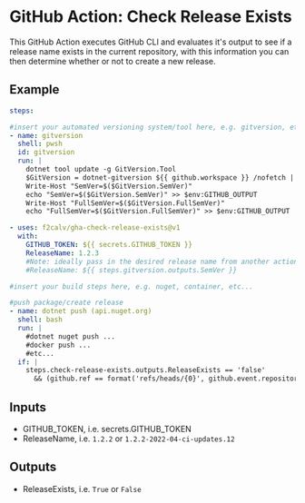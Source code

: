 # GitHub Action: Check Release Exists

This GitHub Action executes GitHub CLI and evaluates it's output to see if a release name exists in the current repository, with this information you can then determine whether or not to create a new release.

## Example

```yaml
steps:

#insert your automated versioning system/tool here, e.g. gitversion, etc...
- name: gitversion
  shell: pwsh
  id: gitversion
  run: |
    dotnet tool update -g GitVersion.Tool
    $GitVersion = dotnet-gitversion ${{ github.workspace }} /nofetch | ConvertFrom-Json
    Write-Host "SemVer=$($GitVersion.SemVer)"
    echo "SemVer=$($GitVersion.SemVer)" >> $env:GITHUB_OUTPUT
    Write-Host "FullSemVer=$($GitVersion.FullSemVer)"
    echo "FullSemVer=$($GitVersion.FullSemVer)" >> $env:GITHUB_OUTPUT

- uses: f2calv/gha-check-release-exists@v1
  with:
    GITHUB_TOKEN: ${{ secrets.GITHUB_TOKEN }}
    ReleaseName: 1.2.3
    #Note: ideally pass in the desired release name from another action output
    #ReleaseName: ${{ steps.gitversion.outputs.SemVer }}

#insert your build steps here, e.g. nuget, container, etc...

#push package/create release
- name: dotnet push (api.nuget.org)
  shell: bash
  run: |
    #dotnet nuget push ...
    #docker push ...
    #etc...
  if: |
    steps.check-release-exists.outputs.ReleaseExists == 'false'
      && (github.ref == format('refs/heads/{0}', github.event.repository.default_branch) || github.event.inputs.PublishPreview == 'true')
```

## Inputs

- GITHUB_TOKEN, i.e. secrets.GITHUB_TOKEN
- ReleaseName, i.e. `1.2.2` or `1.2.2-2022-04-ci-updates.12`

## Outputs

- ReleaseExists, i.e. `True` or `False`
